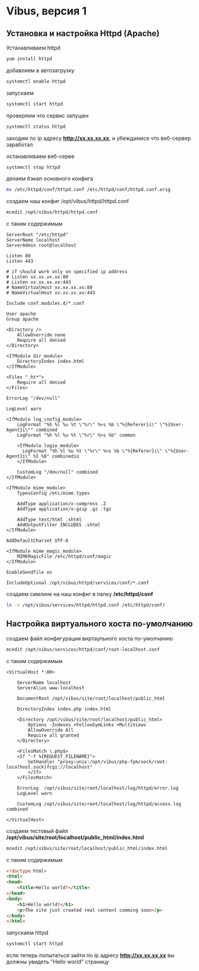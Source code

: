 # Vibus, версия 1
## Установка и настройка Httpd (Apache)

Устанавливаем httpd
```bash
yum install httpd
```
добавляем в автозагрузку
```bash
systemctl enable httpd
```
запускаем
```bash
systemctl start httpd
```
проверяем что сервис запущен
```bash
systemctl status httpd
```
заходим по ip адресу **http://xx.xx.xx.xx**, и убеждаемся что веб-сервер заработал

останавливаем веб-серве
```bash
systemctl stop httpd
```
делаем бэкап основного конфига
```bash
mv /etc/httpd/conf/httpd.conf /etc/httpd/conf/httpd.conf.orig
```
создаем наш конфиг /opt/vibus/httpd/httpd.conf
```bash
mcedit /opt/vibus/httpd/httpd.conf
```
с таким содержимым
```plain
ServerRoot "/etc/httpd"
ServerName localhost
ServerAdmin root@localhost

Listen 80
Listen 443

# if should work only on specified ip address
# Listen xx.xx.xx.xx:80
# Listen xx.xx.xx.xx:443
# NameVirtualHost xx.xx.xx.xx:80
# NameVirtualHost xx.xx.xx.xx:443

Include conf.modules.d/*.conf

User apache
Group apache

<Directory />
    AllowOverride none
    Require all denied
</Directory>

<IfModule dir_module>
    DirectoryIndex index.html
</IfModule>

<Files ".ht*">
    Require all denied
</Files>

ErrorLog "/dev/null"

LogLevel warn

<IfModule log_config_module>
    LogFormat "%h %l %u %t \"%r\" %>s %b \"%{Referer}i\" \"%{User-Agent}i\"" combined
    LogFormat "%h %l %u %t \"%r\" %>s %b" common

    <IfModule logio_module>
      LogFormat "%h %l %u %t \"%r\" %>s %b \"%{Referer}i\" \"%{User-Agent}i\" %I %O" combinedio
    </IfModule>
    
    CustomLog "/dev/null" combined
</IfModule>

<IfModule mime_module>
    TypesConfig /etc/mime.types
    
    AddType application/x-compress .Z
    AddType application/x-gzip .gz .tgz

    AddType text/html .shtml
    AddOutputFilter INCLUDES .shtml
</IfModule>

AddDefaultCharset UTF-8

<IfModule mime_magic_module>
    MIMEMagicFile /etc/httpd/conf/magic
</IfModule>

EnableSendfile on

IncludeOptional /opt/vibus/httpd/services/conf/*.conf
```
создаем симлинк на наш конфиг в папку **/etc/httpd/conf**
```bash
ln -s /opt/vibus/services/httpd/httpd.conf /etc/httpd/conf/
```
## Настройка виртуального хоста по-умолчанию

создаем файл конфигурации виртаульного хоста по-умолчанию
```bash
mcedit /opt/vibus/services/httpd/conf/root-localhost.conf
```
с таким содержимым
```plain
<VirtualHost *:80>

    ServerName localhost
    ServerAlias www.localhost

    DocumentRoot /opt/vibus/site/root/localhost/public_html

    DirectoryIndex index.php index.html

    <Directory /opt/vibus/site/root/localhost/public_html>
        Options -Indexes +FollowSymLinks +MultiViews
        AllowOverride All
        Require all granted
    </Directory>

    <FilesMatch \.php$>
	<If "-f %{REQUEST_FILENAME}">
	    SetHandler "proxy:unix:/opt/vibus/php-fpm/sock/root-localhost.sock|fcgi://localhost"
    	</If>
    </FilesMatch>

    ErrorLog  /opt/vibus/site/root/localhost/log/httpd/error.log
    LogLevel warn

    CustomLog /opt/vibus/site/root/localhost/log/httpd/access.log combined

</VirtualHost>

```

создаем тестовый файл **/opt/vibus/site/root/localhost/public_html/index.html**
```bash
mcedit /opt/vibus/site/root/localhost/public_html/index.html
```
с таким содержимым
```html
<!doctype html>
<html>
<head>
	<title>Hello world!</title>
</head>
<body>
	<h1>Hello world!</h1>
	<p>The site just created real content comming soon</p>
</body>
</html>
```
запускаем httpd
```bash
systemctl start httpd
```
если теперь попытаться зайти по ip адресу **http://xx.xx.xx.xx** вы должны увидеть "Hello world" страницу
